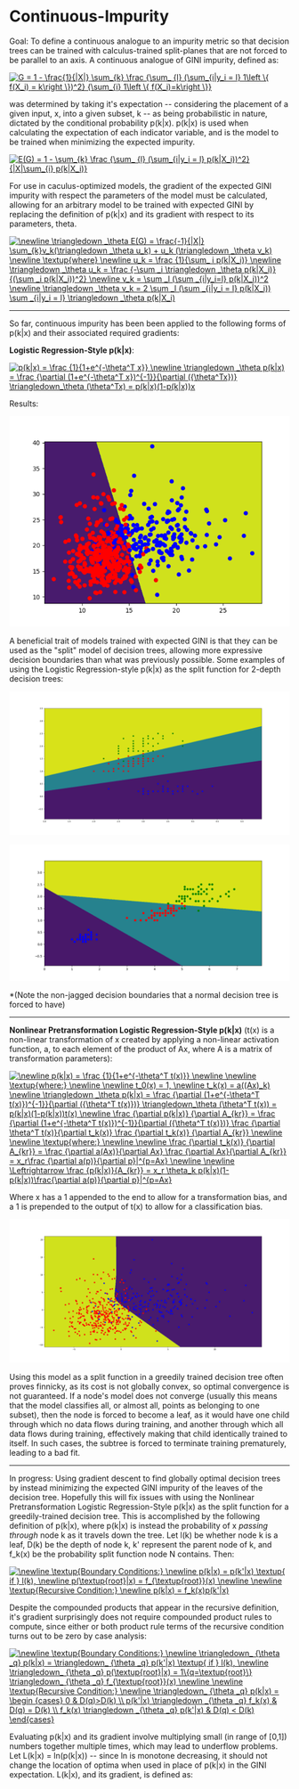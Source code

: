 # Continuous-Impurity
Goal: To define a continuous analogue to an impurity metric so that decision trees can be trained with calculus-trained split-planes that are not forced to be parallel to an axis. A continuous analogue of GINI impurity, defined as:


<a href="https://www.codecogs.com/eqnedit.php?latex=G&space;=&space;1&space;-&space;\frac{1}{|X|}&space;\sum_{k}&space;\frac&space;{\sum_&space;{l}&space;(\sum_{i|y_i&space;=&space;l}&space;1\left&space;\{&space;f(X_i)&space;=&space;k\right&space;\})^2}&space;{\sum_{i}&space;1\left&space;\{&space;f(X_i)=k\right&space;\}}" target="_blank"><img src="https://latex.codecogs.com/gif.latex?G&space;=&space;1&space;-&space;\frac{1}{|X|}&space;\sum_{k}&space;\frac&space;{\sum_&space;{l}&space;(\sum_{i|y_i&space;=&space;l}&space;1\left&space;\{&space;f(X_i)&space;=&space;k\right&space;\})^2}&space;{\sum_{i}&space;1\left&space;\{&space;f(X_i)=k\right&space;\}}" title="G = 1 - \frac{1}{|X|} \sum_{k} \frac {\sum_ {l} (\sum_{i|y_i = l} 1\left \{ f(X_i) = k\right \})^2} {\sum_{i} 1\left \{ f(X_i)=k\right \}}" /></a>

was determined by taking it's expectation -- considering the placement of a given input, x, into a given subset, k -- as being probabilistic in nature, dictated by the conditional probability p(k|x). p(k|x) is used when calculating the expectation of each indicator variable, and is the model to be trained when minimizing the expected impurity.

<a href="https://www.codecogs.com/eqnedit.php?latex=E(G)&space;=&space;1&space;-&space;\sum_{k}&space;\frac&space;{\sum_&space;{l}&space;(\sum_{i|y_i&space;=&space;l}&space;p(k|X_i))^2}&space;{|X|\sum_{i}&space;p(k|X_i)}" target="_blank"><img src="https://latex.codecogs.com/gif.latex?E(G)&space;=&space;1&space;-&space;\sum_{k}&space;\frac&space;{\sum_&space;{l}&space;(\sum_{i|y_i&space;=&space;l}&space;p(k|X_i))^2}&space;{|X|\sum_{i}&space;p(k|X_i)}" title="E(G) = 1 - \sum_{k} \frac {\sum_ {l} (\sum_{i|y_i = l} p(k|X_i))^2} {|X|\sum_{i} p(k|X_i)}" /></a>


For use in caculus-optimized models, the gradient of the expected GINI impurity with respect the parameters of the model must be calculated, allowing for an arbitrary model to be trained with expected GINI by replacing the definition of p(k|x) and its gradient with respect to its parameters, theta.


<a href="https://www.codecogs.com/eqnedit.php?latex=\newline&space;\triangledown&space;_\theta&space;E(G)&space;=&space;\frac{-1}{|X|}&space;\sum_{k}v_k(\triangledown&space;_\theta&space;u_k)&space;&plus;&space;u_k&space;(\triangledown&space;_\theta&space;v_k)&space;\newline&space;\textup{where}&space;\newline&space;u_k&space;=&space;\frac&space;{1}{\sum_&space;i&space;p(k|X_i)}&space;\newline&space;\triangledown&space;_\theta&space;u_k&space;=&space;\frac&space;{-\sum&space;_i&space;\triangledown&space;_\theta&space;p(k|X_i)}&space;{(\sum&space;_i&space;p(k|X_i))^2}&space;\newline&space;v_k&space;=&space;\sum&space;_l&space;(\sum&space;_{i|y_i=l}&space;p(k|X_i))^2&space;\newline&space;\triangledown&space;_\theta&space;v_k&space;=&space;2&space;\sum&space;_l&space;(\sum&space;_{i|y_i&space;=&space;l}&space;p(k|X_i))&space;\sum&space;_{i|y_i&space;=&space;l}&space;\triangledown&space;_\theta&space;p(k|X_i)" target="_blank"><img src="https://latex.codecogs.com/gif.latex?\newline&space;\triangledown&space;_\theta&space;E(G)&space;=&space;\frac{-1}{|X|}&space;\sum_{k}v_k(\triangledown&space;_\theta&space;u_k)&space;&plus;&space;u_k&space;(\triangledown&space;_\theta&space;v_k)&space;\newline&space;\textup{where}&space;\newline&space;u_k&space;=&space;\frac&space;{1}{\sum_&space;i&space;p(k|X_i)}&space;\newline&space;\triangledown&space;_\theta&space;u_k&space;=&space;\frac&space;{-\sum&space;_i&space;\triangledown&space;_\theta&space;p(k|X_i)}&space;{(\sum&space;_i&space;p(k|X_i))^2}&space;\newline&space;v_k&space;=&space;\sum&space;_l&space;(\sum&space;_{i|y_i=l}&space;p(k|X_i))^2&space;\newline&space;\triangledown&space;_\theta&space;v_k&space;=&space;2&space;\sum&space;_l&space;(\sum&space;_{i|y_i&space;=&space;l}&space;p(k|X_i))&space;\sum&space;_{i|y_i&space;=&space;l}&space;\triangledown&space;_\theta&space;p(k|X_i)" title="\newline \triangledown _\theta E(G) = \frac{-1}{|X|} \sum_{k}v_k(\triangledown _\theta u_k) + u_k (\triangledown _\theta v_k) \newline \textup{where} \newline u_k = \frac {1}{\sum_ i p(k|X_i)} \newline \triangledown _\theta u_k = \frac {-\sum _i \triangledown _\theta p(k|X_i)} {(\sum _i p(k|X_i))^2} \newline v_k = \sum _l (\sum _{i|y_i=l} p(k|X_i))^2 \newline \triangledown _\theta v_k = 2 \sum _l (\sum _{i|y_i = l} p(k|X_i)) \sum _{i|y_i = l} \triangledown _\theta p(k|X_i)" /></a>

----------------------------------------------------------------------------------------------------------------

So far, continuous impurity has been been applied to the following forms of p(k|x) and their associated required gradients:

**Logistic Regression-Style p(k|x)**:

<a href="https://www.codecogs.com/eqnedit.php?latex=p(k|x)&space;=&space;\frac&space;{1}{1&plus;e^{-\theta^T&space;x}}&space;\newline&space;\triangledown&space;_\theta&space;p(k|x)&space;=&space;\frac&space;{\partial&space;(1&plus;e^{-\theta^T&space;x})^{-1}}{\partial&space;({\theta^Tx})}&space;\triangledown_\theta&space;(\theta^Tx)&space;=&space;p(k|x)(1-p(k|x))x" target="_blank"><img src="https://latex.codecogs.com/gif.latex?p(k|x)&space;=&space;\frac&space;{1}{1&plus;e^{-\theta^T&space;x}}&space;\newline&space;\triangledown&space;_\theta&space;p(k|x)&space;=&space;\frac&space;{\partial&space;(1&plus;e^{-\theta^T&space;x})^{-1}}{\partial&space;({\theta^Tx})}&space;\triangledown_\theta&space;(\theta^Tx)&space;=&space;p(k|x)(1-p(k|x))x" title="p(k|x) = \frac {1}{1+e^{-\theta^T x}} \newline \triangledown _\theta p(k|x) = \frac {\partial (1+e^{-\theta^T x})^{-1}}{\partial ({\theta^Tx})} \triangledown_\theta (\theta^Tx) = p(k|x)(1-p(k|x))x" /></a>

Results: 


![Logistic 1](https://github.com/CornellDataScience/Continuous-Impurity/blob/master/Continuous%20impurity%20first%20working%20result.png?raw=true)


A beneficial trait of models trained with expected GINI is that they can be used as the "split" model of decision trees, allowing more expressive decision boundaries than what was previously possible. Some examples of using the Logistic Regression-style p(k|x) as the split function for 2-depth decision trees:

![Continuous Decision Tree 1](https://github.com/CornellDataScience/Continuous-Impurity/blob/master/Continuous%20Imuprity%20Decision%20Tree.png?raw=true)

![Continuous Decision Tree 2](https://github.com/CornellDataScience/Continuous-Impurity/blob/master/Continuous%20Imuprity%20Decision%20Tree%202.png?raw=true)

*(Note the non-jagged decision boundaries that a normal decision tree is forced to have)

---------------------------------------------------------------------------------------------------------------

**Nonlinear Pretransformation Logistic Regression-Style p(k|x)** (t(x) is a non-linear transformation of x created by applying a non-linear activation function, a, to each element of the product of Ax, where A is a matrix of transformation parameters):

<a href="https://www.codecogs.com/eqnedit.php?latex=\newline&space;p(k|x)&space;=&space;\frac&space;{1}{1&plus;e^{-\theta^T&space;t(x)}}&space;\newline&space;\newline&space;\textup{where:}&space;\newline&space;\newline&space;t_0(x)&space;=&space;1,&space;\newline&space;t_k(x)&space;=&space;a((Ax)_k)&space;\newline&space;\triangledown&space;_\theta&space;p(k|x)&space;=&space;\frac&space;{\partial&space;(1&plus;e^{-\theta^T&space;t(x)})^{-1}}{\partial&space;({\theta^T&space;t(x)})}&space;\triangledown_\theta&space;(\theta^T&space;t(x))&space;=&space;p(k|x)(1-p(k|x))t(x)&space;\newline&space;\frac&space;{\partial&space;p(k|x)}&space;{\partial&space;A_{kr}}&space;=&space;\frac&space;{\partial&space;(1&plus;e^{-\theta^T&space;t(x)})^{-1}}{\partial&space;({\theta^T&space;t(x)})}&space;\frac&space;{\partial&space;\theta^T&space;t(x)}{\partial&space;t_k(x)}&space;\frac&space;{\partial&space;t_k(x)}&space;{\partial&space;A_{kr}}&space;\newline&space;\newline&space;\textup{where:}&space;\newline&space;\newline&space;\frac&space;{\partial&space;t_k(x)}&space;{\partial&space;A_{kr}}&space;=&space;\frac&space;{\partial&space;a(Ax)}{\partial&space;Ax}&space;\frac&space;{\partial&space;Ax}{\partial&space;A_{kr}}&space;=&space;x_r\frac&space;{\partial&space;a(p)}{\partial&space;p}|^{p=Ax}&space;\newline&space;\newline&space;\Leftrightarrow&space;\frac&space;{p(k|x)}{A_{kr}}&space;=&space;x_r&space;\theta_k&space;p(k|x)(1-p(k|x))\frac{\partial&space;a(p)}{\partial&space;p}|^{p=Ax}" target="_blank"><img src="https://latex.codecogs.com/gif.latex?\newline&space;p(k|x)&space;=&space;\frac&space;{1}{1&plus;e^{-\theta^T&space;t(x)}}&space;\newline&space;\newline&space;\textup{where:}&space;\newline&space;\newline&space;t_0(x)&space;=&space;1,&space;\newline&space;t_k(x)&space;=&space;a((Ax)_k)&space;\newline&space;\triangledown&space;_\theta&space;p(k|x)&space;=&space;\frac&space;{\partial&space;(1&plus;e^{-\theta^T&space;t(x)})^{-1}}{\partial&space;({\theta^T&space;t(x)})}&space;\triangledown_\theta&space;(\theta^T&space;t(x))&space;=&space;p(k|x)(1-p(k|x))t(x)&space;\newline&space;\frac&space;{\partial&space;p(k|x)}&space;{\partial&space;A_{kr}}&space;=&space;\frac&space;{\partial&space;(1&plus;e^{-\theta^T&space;t(x)})^{-1}}{\partial&space;({\theta^T&space;t(x)})}&space;\frac&space;{\partial&space;\theta^T&space;t(x)}{\partial&space;t_k(x)}&space;\frac&space;{\partial&space;t_k(x)}&space;{\partial&space;A_{kr}}&space;\newline&space;\newline&space;\textup{where:}&space;\newline&space;\newline&space;\frac&space;{\partial&space;t_k(x)}&space;{\partial&space;A_{kr}}&space;=&space;\frac&space;{\partial&space;a(Ax)}{\partial&space;Ax}&space;\frac&space;{\partial&space;Ax}{\partial&space;A_{kr}}&space;=&space;x_r\frac&space;{\partial&space;a(p)}{\partial&space;p}|^{p=Ax}&space;\newline&space;\newline&space;\Leftrightarrow&space;\frac&space;{p(k|x)}{A_{kr}}&space;=&space;x_r&space;\theta_k&space;p(k|x)(1-p(k|x))\frac{\partial&space;a(p)}{\partial&space;p}|^{p=Ax}" title="\newline p(k|x) = \frac {1}{1+e^{-\theta^T t(x)}} \newline \newline \textup{where:} \newline \newline t_0(x) = 1, \newline t_k(x) = a((Ax)_k) \newline \triangledown _\theta p(k|x) = \frac {\partial (1+e^{-\theta^T t(x)})^{-1}}{\partial ({\theta^T t(x)})} \triangledown_\theta (\theta^T t(x)) = p(k|x)(1-p(k|x))t(x) \newline \frac {\partial p(k|x)} {\partial A_{kr}} = \frac {\partial (1+e^{-\theta^T t(x)})^{-1}}{\partial ({\theta^T t(x)})} \frac {\partial \theta^T t(x)}{\partial t_k(x)} \frac {\partial t_k(x)} {\partial A_{kr}} \newline \newline \textup{where:} \newline \newline \frac {\partial t_k(x)} {\partial A_{kr}} = \frac {\partial a(Ax)}{\partial Ax} \frac {\partial Ax}{\partial A_{kr}} = x_r\frac {\partial a(p)}{\partial p}|^{p=Ax} \newline \newline \Leftrightarrow \frac {p(k|x)}{A_{kr}} = x_r \theta_k p(k|x)(1-p(k|x))\frac{\partial a(p)}{\partial p}|^{p=Ax}" /></a>

Where x has a 1 appended to the end to allow for a transformation bias, and a 1 is prepended to the output of t(x) to allow for a classification bias.

![Nonlinear Pretransform 1](https://github.com/CornellDataScience/Continuous-Impurity/blob/master/Neural-network-style%20pretransform%20continuous%20impurity.png?raw=true)


Using this model as a split function in a greedily trained decision tree often proves finnicky, as its cost is not globally convex, so optimal convergence is not guaranteed. If a node's model does not converge (usually this means that the model classifies all, or almost all, points as belonging to one subset), then the node is forced to become a leaf, as it would have one child through which no data flows during training, and another through which all data flows during training, effectively making that child identically trained to itself. In such cases, the subtree is forced to terminate training prematurely, leading to a bad fit.

---------------------------------------------------------------------------------------------------------------

In progress: Using gradient descent to find globally optimal decision trees by instead minimizing the expected GINI impurity of the leaves of the decision tree. Hopefully this will fix issues with using the Nonlinear Pretransformation Logistic Regression-Style p(k|x) as the split function for a greedily-trained decision tree. This is accomplished by the following definition of p(k|x), where p(k|x) is instead the probability of x *passing through* node k as it travels down the tree. Let l(k) be whether node k is a leaf, D(k) be the depth of node k, k' represent the parent node of k, and f_k(x) be the probability split function node N contains. Then:


<a href="https://www.codecogs.com/eqnedit.php?latex=\newline&space;\textup{Boundary&space;Conditions:}&space;\newline&space;p(k|x)&space;=&space;p(k'|x)&space;\textup{&space;if&space;}&space;l(k),&space;\newline&space;p(\textup{root}|x)&space;=&space;f_{\textup{root}}(x)&space;\newline&space;\newline&space;\textup{Recursive&space;Condition:}&space;\newline&space;p(k|x)&space;=&space;f_k(x)p(k'|x)" target="_blank"><img src="https://latex.codecogs.com/gif.latex?\newline&space;\textup{Boundary&space;Conditions:}&space;\newline&space;p(k|x)&space;=&space;p(k'|x)&space;\textup{&space;if&space;}&space;l(k),&space;\newline&space;p(\textup{root}|x)&space;=&space;f_{\textup{root}}(x)&space;\newline&space;\newline&space;\textup{Recursive&space;Condition:}&space;\newline&space;p(k|x)&space;=&space;f_k(x)p(k'|x)" title="\newline \textup{Boundary Conditions:} \newline p(k|x) = p(k'|x) \textup{ if } l(k), \newline p(\textup{root}|x) = f_{\textup{root}}(x) \newline \newline \textup{Recursive Condition:} \newline p(k|x) = f_k(x)p(k'|x)" /></a>


Despite the compounded products that appear in the recursive definition, it's gradient surprisingly does not require compounded product rules to compute, since either or both product rule terms of the recursive condition turns out to be zero by case analysis:


<a href="https://www.codecogs.com/eqnedit.php?latex=\newline&space;\textup{Boundary&space;Conditions:}&space;\newline&space;\triangledown_&space;{\theta&space;_q}&space;p(k|x)&space;=&space;\triangledown_&space;{\theta&space;_q}&space;p(k'|x)&space;\textup{&space;if&space;}&space;l(k),&space;\newline&space;\triangledown_&space;{\theta&space;_q}&space;p(\textup{root}|x)&space;=&space;1\{q=\textup{root}\}&space;\triangledown_&space;{\theta&space;_q}&space;f_{\textup{root}}(x)&space;\newline&space;\newline&space;\textup{Recursive&space;Condition:}&space;\newline&space;\triangledown_&space;{\theta&space;_q}&space;p(k|x)&space;=&space;\begin&space;{cases}&space;0&space;&&space;D(q)>D(k)&space;\\&space;p(k'|x)&space;\triangledown&space;_{\theta&space;_q}&space;f_k(x)&space;&&space;D(q)&space;=&space;D(k)&space;\\&space;f_k(x)&space;\triangledown&space;_{\theta&space;_q}&space;p(k'|x)&space;&&space;D(q)&space;<&space;D(k)&space;\end{cases}" target="_blank"><img src="https://latex.codecogs.com/gif.latex?\newline&space;\textup{Boundary&space;Conditions:}&space;\newline&space;\triangledown_&space;{\theta&space;_q}&space;p(k|x)&space;=&space;\triangledown_&space;{\theta&space;_q}&space;p(k'|x)&space;\textup{&space;if&space;}&space;l(k),&space;\newline&space;\triangledown_&space;{\theta&space;_q}&space;p(\textup{root}|x)&space;=&space;1\{q=\textup{root}\}&space;\triangledown_&space;{\theta&space;_q}&space;f_{\textup{root}}(x)&space;\newline&space;\newline&space;\textup{Recursive&space;Condition:}&space;\newline&space;\triangledown_&space;{\theta&space;_q}&space;p(k|x)&space;=&space;\begin&space;{cases}&space;0&space;&&space;D(q)>D(k)&space;\\&space;p(k'|x)&space;\triangledown&space;_{\theta&space;_q}&space;f_k(x)&space;&&space;D(q)&space;=&space;D(k)&space;\\&space;f_k(x)&space;\triangledown&space;_{\theta&space;_q}&space;p(k'|x)&space;&&space;D(q)&space;<&space;D(k)&space;\end{cases}" title="\newline \textup{Boundary Conditions:} \newline \triangledown_ {\theta _q} p(k|x) = \triangledown_ {\theta _q} p(k'|x) \textup{ if } l(k), \newline \triangledown_ {\theta _q} p(\textup{root}|x) = 1\{q=\textup{root}\} \triangledown_ {\theta _q} f_{\textup{root}}(x) \newline \newline \textup{Recursive Condition:} \newline \triangledown_ {\theta _q} p(k|x) = \begin {cases} 0 & D(q)>D(k) \\ p(k'|x) \triangledown _{\theta _q} f_k(x) & D(q) = D(k) \\ f_k(x) \triangledown _{\theta _q} p(k'|x) & D(q) < D(k) \end{cases}" /></a>

Evaluating p(k|x) and its gradient involve multiplying small (in range of [0,1]) numbers together multiple times, which may lead to underflow problems. Let L(k|x) = ln(p(k|x)) -- since ln is monotone decreasing, it should not change the location of optima when used in place of p(k|x) in the GINI expectation. L(k|x), and its gradient, is defined as:





